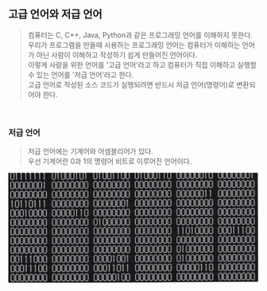 ## 고급 언어와 저급 언어

> 컴퓨터는 C, C++, Java, Python과 같은 프로그래밍 언어를 이해하지 못한다. <br>
> 우리가 프로그램을 만들때 사용하는 프로그래밍 언어는 컴퓨터가 이해하는 언어가 아닌 사람이 이해하고 작성하기 쉽게 만들어진 언어이다. <br>
> 이렇게 사람을 위한 언어를 '고급 언어'라고 하고 컴퓨터가 직접 이해하고 실행할 수 있는 언어를 '저급 언어'라고 한다. <br>
> 고급 언어로 작성된 소스 코드가 실행되려면 반드시 저급 언어(명령어)로 변환되어야 한다. <br>

<br>

### 저급 언어

> 저급 언어에는 기계어와 어셈블리어가 있다. <br>
> 우선 기계어란 0과 1의 명령어 비트로 이루어진 언어이다. 

<img src="img/5.png" />


























